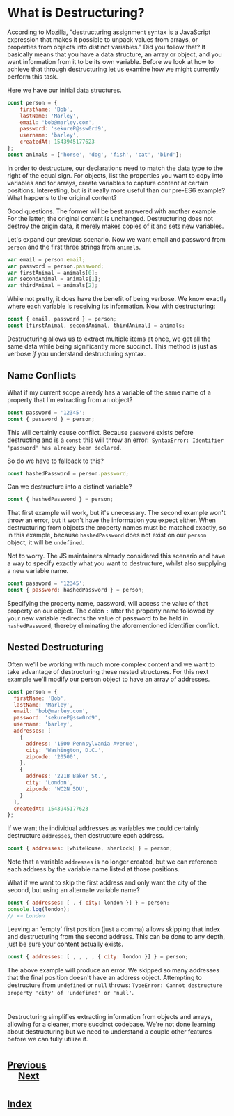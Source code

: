# What is Destructuring?
According to Mozilla, "destructuring assignment syntax is a JavaScript expression that makes it possible to unpack values from arrays, or properties from objects into distinct variables." Did you follow that? It basically means that you have a data structure, an array or object, and you want information from it to be its own variable. Before we look at how to achieve that through destructuring let us examine how we might currently perform this task. 

Here we have our initial data structures.
```js
const person = { 
    firstName: 'Bob', 
    lastName: 'Marley', 
    email: 'bob@marley.com', 
    password: 'sekureP@ssw0rd9', 
    username: 'barley', 
    createdAt: 1543945177623
};
const animals = ['horse', 'dog', 'fish', 'cat', 'bird'];
```
In order to destructure, our declarations need to match the data type to the right of the equal sign. For objects, list the properties you want to copy into variables and for arrays, create variables to capture content at certain positions. Interesting, but is it really more useful than our pre-ES6 example? What happens to the original content?

Good questions. The former will be best answered with another example. For the latter; the original content is unchanged. Destructuring does not destroy the origin data, it merely makes copies of it and sets new variables.

Let's expand our previous scenario. Now we want email and password from `person` and the first three strings from `animals`.

```js
var email = person.email;
var password = person.password;
var firstAnimal = animals[0];
var secondAnimal = animals[1];
var thirdAnimal = animals[2];
```
While not pretty, it does have the benefit of being verbose. We know exactly where each variable is receiving its information. Now with destructuring:
```js
const { email, password } = person;
const [firstAnimal, secondAnimal, thirdAnimal] = animals;
```
Destructuring allows us to extract multiple items at once, we get all the same data while being significantly more succinct. This method is just as verbose _if_ you understand destructuring syntax.

## Name Conflicts
What if my current scope already has a variable of the same name of a property that I'm extracting from an object?
```js 
const password = '12345';
const { password } = person;
```
This will certainly cause conflict. Because `password` exists before destructing and is a `const` this will throw an error:` SyntaxError: Identifier 'password' has already been declared`. 

So do we have to fallback to this?
```js
const hashedPassword = person.password;
```
Can we destructure into a distinct variable?
```js
const { hashedPassword } = person;
```
That first example will work, but it's unecessary. The second example won't throw an error, but it won't have the information you expect either. When destructuring from objects the property names must be matched exactly, so in this example, because `hashedPassword` does not exist on our `person` object, it will be `undefined`.

Not to worry. The JS maintainers already considered this scenario and have a way to specify exactly what you want to destructure, whilst also supplying a new variable name.

```js
const password = '12345';
const { password: hashedPassword } = person;
```
Specifying the property name, password, will access the value of that property on our object. The colon `:` after the property name followed by your new variable redirects the value of password to be held in `hashedPassword`, thereby eliminating the aforementioned identifier conflict.

## Nested Destructuring
Often we'll be working with much more complex content and we want to take advantage of destructuring these nested structures. For this next example we'll modify our person object to have an array of addresses.
```js
const person = {
  firstName: 'Bob',
  lastName: 'Marley',
  email: 'bob@marley.com',
  password: 'sekureP@ssw0rd9',
  username: 'barley',
  addresses: [
    {
      address: '1600 Pennsylvania Avenue',
      city: 'Washington, D.C.',
      zipcode: '20500',
    },
    {
      address: '221B Baker St.',
      city: 'London',
      zipcode: 'WC2N 5DU',
    }
  ],
  createdAt: 1543945177623
};
```
If we want the individual addresses as variables we could certainly destructure `addresses`, then destructure each address.
```js
const { addresses: [whiteHouse, sherlock] } = person;
```
Note that a variable `addresses` is no longer created, but we can reference each address by the variable name listed at those positions.

What if we want to skip the first address and only want the city of the second, but using an alternate variable name?
```js
const { addresses: [ , { city: london }] } = person;
console.log(london);
// => London
```
Leaving an 'empty' first position (just a comma) allows skipping that index and destructuring from the second address. This can be done to any depth, just be sure your content actually exists.
```js 
const { addresses: [ , , , , { city: london }] } = person;
```
The above example will produce an error. We skipped so many addresses that the final position doesn't have an address object. Attempting to destructure from `undefined` or `null` throws: `TypeError: Cannot destructure property 'city' of 'undefined' or 'null'`.
#
Destructuring simplifies extracting information from objects and arrays, allowing for a cleaner, more succinct codebase. We're not done learning about destructuring but we need to understand a couple other features before we can fully utilize it.
#
## [Previous](./005_Hoisting_Activity.md)<span>&nbsp;&nbsp;&nbsp;&nbsp;&nbsp;&nbsp;&nbsp;&nbsp;&nbsp;&nbsp;&nbsp;&nbsp;&nbsp;&nbsp;&nbsp;&nbsp;&nbsp;&nbsp;&nbsp;&nbsp;&nbsp;&nbsp;&nbsp;&nbsp;&nbsp;&nbsp;&nbsp;&nbsp;&nbsp;&nbsp;&nbsp;&nbsp;&nbsp;&nbsp;&nbsp;&nbsp;&nbsp;&nbsp;&nbsp;&nbsp;&nbsp;&nbsp;&nbsp;&nbsp;&nbsp;&nbsp;&nbsp;&nbsp;&nbsp;&nbsp;&nbsp;&nbsp;&nbsp;&nbsp;&nbsp;&nbsp;&nbsp;&nbsp;&nbsp;&nbsp;&nbsp;&nbsp;&nbsp;&nbsp;&nbsp;&nbsp;&nbsp;&nbsp;&nbsp;&nbsp;&nbsp;&nbsp;&nbsp;&nbsp;&nbsp;&nbsp;&nbsp;&nbsp;&nbsp;&nbsp;&nbsp;&nbsp;&nbsp;&nbsp;&nbsp;&nbsp;&nbsp;</span> [Next](./007_Rest_Spread.md)
#
##  [Index](../../Index.md)